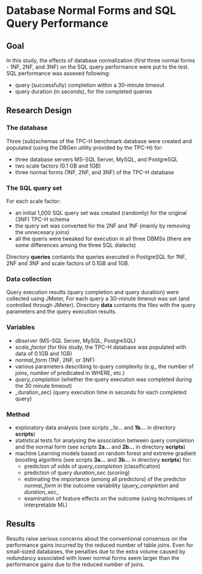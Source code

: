 # Database Normal Forms and SQL Query Performance

## Goal
In this study, the effects of database normalization (first three normal forms - 1NF, 2NF, and 3NF) on the SQL query performance were put to the test.
SQL performance was assesed following:
* query (successfully) completion within a 30-minute timeout
* query duration (in seconds), for the completed queries 


## Research Design

### The database
Three (sub)schemas of the TPC-H benchmark database were created and populated (using the DBGen utility provided by the TPC-H) for:
* three database servers MS-SQL Server, MySQL, and PostgreSQL
* two scale factors (0.1 GB and 1GB)
* three normal forms (1NF, 2NF, and 3NF) of the TPC-H database

### The SQL query set
For each scale factor:
* an initial 1,000 SQL query set was created (randomly) for the original (3NF) TPC-H schema
* the query set was converted for the 2NF and 1NF (mainly by removing the unnecesary joins)
* all the queris were tweaked for execution in all three DBMSs (there are some differences among the three SQL dialects)
  
Directory __queries__ containts the queries executed in PostgreSQL for 1NF, 2NF and 3NF and scale factors of 0.1GB and 1GB.


### Data collection
Query execution results (query completion and query duratiion) were collected using JMeter,
For each query a 30-minute timeout was set (and controlled through JMeter).
Directory __data__ containts the files with the query parameters and the query execution results.


### Variables
* _dbserver_ (MS-SQL Server, MySQL, PostgreSQL)
* _scale_factor_ (for this study, the TPC-H database was populated with data of 0.1GB and 1GB)
* _normal_form_ (1NF, 2NF, or 3NF)
* various parameters describing to query complexity (e.g., the number of joins, number of predicated in WHERE, etc.)
* _query_completion_ (whether the query execution was completed during the 30 minute timeout)
* _duration_sec) (query execution time in seconds for each completed query)

### Method
* exploratory data analysis (see scripts __1a..._ and __1b...__ in directory __scripts__)
* statistical tests for analysing the association between query completion and the normal form (see scripts __2a...__ and __2b...__ in directory __scripts__)
* machine Learning models based on random forest and extreme gradient boosting algoritms (see scripts __3a...__ and __3b...__ in directory __scripts__) for:
  - prediction of odds of _query_completion_ (classification)
  - prediction of query _duration_sec_ (scoring)
  - estimating the importance (among all predictors) of the predictor _normal_form_ in the outcome variability (_query_completion_ and _duration_sec__
  - examination of feature effects on the outcome (using techniques of interpretable ML)


## Results
Results raise serious concerns about the conventional consensus on the performance gains incurred by the reduced number of table joins. 
Even for small-sized databases, the penalties due to the extra volume caused by redundancy associated with lower normal forms
seem larger than the performance gains due to the reduced number of joins. 
